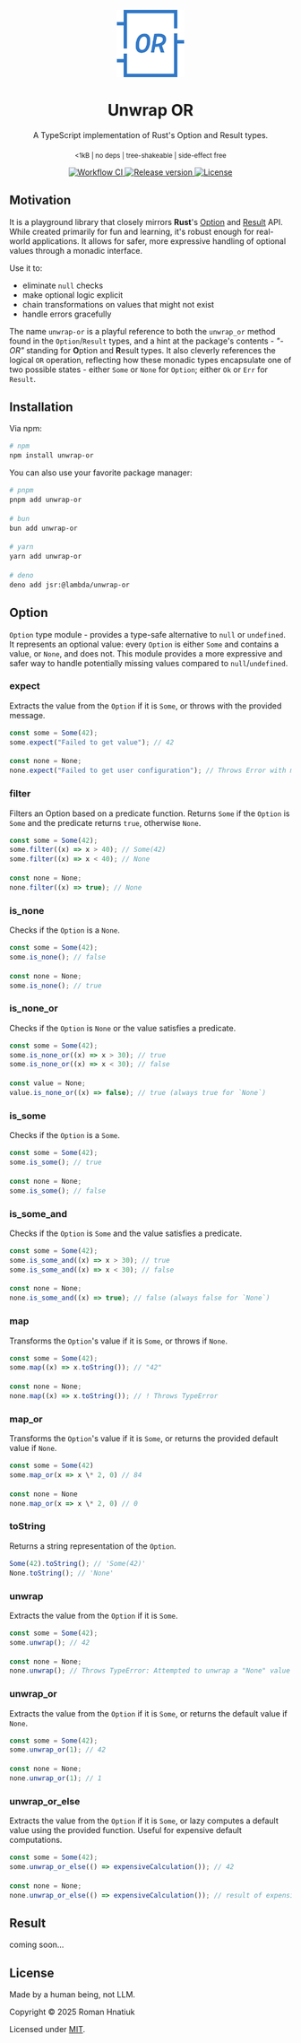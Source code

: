 <p align="center">
    <img src="logo.svg" height=120>
</p>

<h1 align="center">Unwrap OR</h1>

<p align="center">
A TypeScript implementation of Rust's Option and Result types.
</p>

<p align="center">
  <sub>
      <1kB | no deps | tree-shakeable | side-effect free
  </sub>
</p>

<p align="center">
  <a href="https://github.com/hnatiukr/unwrap-or/actions/workflows/workflow.yml">
      <img src="https://img.shields.io/github/actions/workflow/status/hnatiukr/unwrap-or/workflow.yml?color=blue&style=for-the-badge" alt="Workflow CI">
  </a>
   <a href="https://www.npmjs.com/package/unwrap-or">
       <img src="https://img.shields.io/github/v/release/hnatiukr/unwrap-or?color=blue&style=for-the-badge" alt="Release version">
   </a>
  <a href="https://github.com/hnatiukr/unwrap-or">
      <img src="https://img.shields.io/github/license/hnatiukr/unwrap-or?color=blue&style=for-the-badge" alt="License">
  </a>
</p>

## Motivation

It is a playground library that closely mirrors **Rust**'s [Option](https://doc.rust-lang.org/std/option/enum.Option.html) and [Result](https://doc.rust-lang.org/std/result/enum.Result.html) API. While created primarily for fun and learning, it's robust enough for real-world applications. It allows for safer, more expressive handling of optional values through a monadic interface.

Use it to:

- eliminate `null` checks
- make optional logic explicit
- chain transformations on values that might not exist
- handle errors gracefully

The name `unwrap-or` is a playful reference to both the `unwrap_or` method found in the `Option`/`Result` types, and a hint at the package's contents - _"-OR"_ standing for **O**ption and **R**esult types. It also cleverly references the logical `OR` operation, reflecting how these monadic types encapsulate one of two possible states - either `Some` or `None` for `Option`; either `Ok` or `Err` for `Result`.

## Installation

Via npm:

```sh
# npm
npm install unwrap-or
```

You can also use your favorite package manager:

```sh
# pnpm
pnpm add unwrap-or

# bun
bun add unwrap-or

# yarn
yarn add unwrap-or

# deno
deno add jsr:@lambda/unwrap-or
```

## Option

`Option` type module - provides a type-safe alternative to `null` or `undefined`. It represents an optional value: every `Option` is either `Some` and contains a value, or `None`, and does not. This module provides a more expressive and safer way to handle potentially missing values compared to `null`/`undefined`.

### expect

Extracts the value from the `Option` if it is `Some`, or throws with the provided message.

```ts
const some = Some(42);
some.expect("Failed to get value"); // 42

const none = None;
none.expect("Failed to get user configuration"); // Throws Error with message "Failed to get user configuration"
```

### filter

Filters an Option based on a predicate function. Returns `Some` if the `Option` is `Some` and the predicate returns `true`, otherwise `None`.

```ts
const some = Some(42);
some.filter((x) => x > 40); // Some(42)
some.filter((x) => x < 40); // None

const none = None;
none.filter((x) => true); // None
```

### is_none

Checks if the `Option` is a `None`.

```ts
const some = Some(42);
some.is_none(); // false

const none = None;
some.is_none(); // true
```

### is_none_or

Checks if the `Option` is `None` or the value satisfies a predicate.

```ts
const some = Some(42);
some.is_none_or((x) => x > 30); // true
some.is_none_or((x) => x < 30); // false

const value = None;
value.is_none_or((x) => false); // true (always true for `None`)
```

### is_some

Checks if the `Option` is a `Some`.

```ts
const some = Some(42);
some.is_some(); // true

const none = None;
some.is_some(); // false
```

### is_some_and

Checks if the `Option` is `Some` and the value satisfies a predicate.

```ts
const some = Some(42);
some.is_some_and((x) => x > 30); // true
some.is_some_and((x) => x < 30); // false

const none = None;
none.is_some_and((x) => true); // false (always false for `None`)
```

### map

Transforms the `Option`'s value if it is `Some`, or throws if `None`.

```ts
const some = Some(42);
some.map((x) => x.toString()); // "42"

const none = None;
none.map((x) => x.toString()); // ! Throws TypeError
```

### map_or

Transforms the `Option`'s value if it is `Some`, or returns the provided default value if `None`.

```ts
const some = Some(42)
some.map_or(x => x \* 2, 0) // 84

const none = None
none.map_or(x => x \* 2, 0) // 0
```

### toString

Returns a string representation of the `Option`.

```ts
Some(42).toString(); // 'Some(42)'
None.toString(); // 'None'
```

### unwrap

Extracts the value from the `Option` if it is `Some`.

```ts
const some = Some(42);
some.unwrap(); // 42

const none = None;
none.unwrap(); // Throws TypeError: Attempted to unwrap a "None" value
```

### unwrap_or

Extracts the value from the `Option` if it is `Some`, or returns the default value if `None`.

```ts
const some = Some(42);
some.unwrap_or(1); // 42

const none = None;
none.unwrap_or(1); // 1
```

### unwrap_or_else

Extracts the value from the `Option` if it is `Some`, or lazy computes a default value using the provided function. Useful for expensive default computations.

```ts
const some = Some(42);
some.unwrap_or_else(() => expensiveCalculation()); // 42

const none = None;
none.unwrap_or_else(() => expensiveCalculation()); // result of expensiveCalculation()
```

## Result

coming soon...

## License

Made by a human being, not LLM.

Copyright © 2025 Roman Hnatiuk

Licensed under [MIT](./LICENSE).
